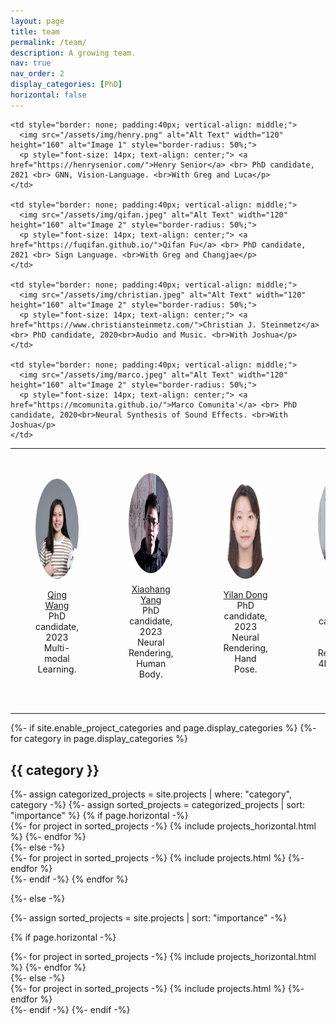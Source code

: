 ```yaml
---
layout: page
title: team
permalink: /team/
description: A growing team.
nav: true
nav_order: 2
display_categories: [PhD]
horizontal: false
---
```




<table style="border-collapse: collapse; border: none;">
  <tr>

    <td style="border: none; padding:40px; vertical-align: middle;">
      <img src="/assets/img/henry.png" alt="Alt Text" width="120" height="160" alt="Image 1" style="border-radius: 50%;">
      <p style="font-size: 14px; text-align: center;"> <a href="https://henrysenior.com/">Henry Senior</a> <br> PhD candidate, 2021 <br> GNN, Vision-Language. <br>With Greg and Luca</p>
    </td>
    
    <td style="border: none; padding:40px; vertical-align: middle;">
      <img src="/assets/img/qifan.jpeg" alt="Alt Text" width="120" height="160" alt="Image 2" style="border-radius: 50%;">
      <p style="font-size: 14px; text-align: center;"> <a href="https://fuqifan.github.io/">Qifan Fu</a> <br> PhD candidate, 2021 <br> Sign Language. <br>With Greg and Changjae</p>
    </td>
    
    <td style="border: none; padding:40px; vertical-align: middle;">
      <img src="/assets/img/christian.jpeg" alt="Alt Text" width="120" height="160" alt="Image 2" style="border-radius: 50%;">
      <p style="font-size: 14px; text-align: center;"> <a href="https://www.christiansteinmetz.com/">Christian J. Steinmetz</a> <br> PhD candidate, 2020<br>Audio and Music. <br>With Joshua</p>
    </td>

    <td style="border: none; padding:40px; vertical-align: middle;">
      <img src="/assets/img/marco.jpeg" alt="Alt Text" width="120" height="160" alt="Image 2" style="border-radius: 50%;">
      <p style="font-size: 14px; text-align: center;"> <a href="https://mcomunita.github.io/">Marco Comunita'</a> <br> PhD candidate, 2020<br>Neural Synthesis of Sound Effects. <br>With Joshua</p>
    </td>

  </tr>
  <tr>
    <td style="border: none; padding:40px">
      <img src="/assets/img/QingWang.jpg" alt="Alt Text" width="120" height="160" alt="Image 3" style="border-radius: 50%;">
      <p style="font-size: 14px; text-align: center;"> <a href="">Qing Wang</a> <br> PhD candidate, 2023<br>Multi-modal Learning.</p>
    </td>
    <td style="border: none; padding:40px">
      <img src="/assets/img/XiaohangYang.jpg" alt="Alt Text" width="120" height="160" alt="Image 4" style="border-radius: 50%;">
      <p style="font-size: 14px; text-align: center;"> <a href="">Xiaohang Yang</a> <br> PhD candidate, 2023<br>Neural Rendering, Human Body.</p>
    </td>
    <td style="border: none; padding:40px"> 
      <img src="/assets/img/YilanDong.jpg" alt="Alt Text" width="120" height="160" alt="Image 3" style="border-radius: 50%;">
      <p style="font-size: 14px; text-align: center;"> <a href="">Yilan Dong</a> <br> PhD candidate, 2023<br>Neural Rendering, Hand Pose.</p>
    </td>
    <td style="border: none; padding:40px">
      <img src="/assets/img/JiahaoYang.jpg" alt="Alt Text" width="120" height="160" alt="Image 4" style="border-radius: 50%;">
      <p style="font-size: 14px; text-align: center;"> <a href="">Jiahao Yang</a> <br> PhD candidate, 2023<br>Neural Rendering, 4D Human Head.</p>
    </td>
  </tr>
</table>





<!-- pages/projects.md -->
<div class="projects">
{%- if site.enable_project_categories and page.display_categories %}
  <!-- Display categorized projects -->
  {%- for category in page.display_categories %}
  <h2 class="category">{{ category }}</h2>
  {%- assign categorized_projects = site.projects | where: "category", category -%}
  {%- assign sorted_projects = categorized_projects | sort: "importance" %}
  <!-- Generate cards for each project -->
  {% if page.horizontal -%}
  <div class="container">
    <div class="row row-cols-2">
    {%- for project in sorted_projects -%}
      {% include projects_horizontal.html %}
    {%- endfor %}
    </div>
  </div>
  {%- else -%}
  <div class="grid">
    {%- for project in sorted_projects -%}
      {% include projects.html %}
    {%- endfor %}
  </div>
  {%- endif -%}
  {% endfor %}

{%- else -%}
<!-- Display projects without categories -->
  {%- assign sorted_projects = site.projects | sort: "importance" -%}
  <!-- Generate cards for each project -->
  {% if page.horizontal -%}
  <div class="container">
    <div class="row row-cols-2">
    {%- for project in sorted_projects -%}
      {% include projects_horizontal.html %}
    {%- endfor %}
    </div>
  </div>
  {%- else -%}
  <div class="grid">
    {%- for project in sorted_projects -%}
      {% include projects.html %}
    {%- endfor %}
  </div>
  {%- endif -%}
{%- endif -%}
</div>
